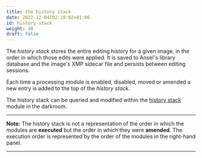 ```yaml
---
title: the history stack
date: 2022-12-04T02:19:02+01:00
id: history-stack
weight: 30
draft: false
---
```


The _history stack_ stores the entire editing history for a given image, in the order in which those edits were applied. It is saved to Ansel's library database and the image's XMP sidecar file and persists between editing sessions.

Each time a processing module is enabled, disabled, moved or amended a new entry is added to the top of the _history stack_.

The history stack can be queried and modified within the [history stack](../../../../modules/utility-modules/darkroom/history-stack.md) module in the darkroom.

---

**Note:** The history stack is not a representation of the order in which the modules are **executed** but the order in which they were **amended**. The execution order is represented by the order of the modules in the right-hand panel.

---
